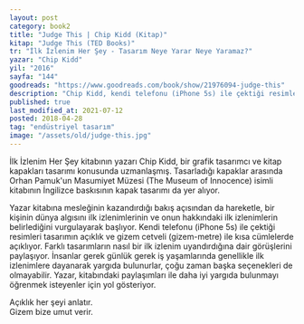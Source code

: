 ```yaml
---
layout: post  
category: book2  
title: "Judge This | Chip Kidd (Kitap)"  
kitap: "Judge This (TED Books)"  
tr: "İlk İzlenim Her Şey - Tasarım Neye Yarar Neye Yaramaz?"  
yazar: "Chip Kidd"  
yil: "2016"  
sayfa: "144"  
goodreads: "https://www.goodreads.com/book/show/21976094-judge-this"
description: "Chip Kidd, kendi telefonu (iPhone 5s) ile çektiği resimleri tasarımın açıklık ve gizem cetveli (gizem-metre) üzerinde kısa cümlelerde açıklıyor."
published: true
last_modified_at: 2021-07-12
posted: 2018-04-28
tag: "endüstriyel tasarım"
image: "/assets/old/judge-this.jpg"
---
```


İlk İzlenim Her Şey kitabının yazarı Chip Kidd, bir grafik tasarımcı ve kitap kapakları tasarımı konusunda uzmanlaşmış. Tasarladığı kapaklar arasında Orhan Pamuk'un Masumiyet Müzesi (The Museum of Innocence) isimli kitabının İngilizce baskısının kapak tasarımı da yer alıyor.  
  
Yazar kitabına mesleğinin kazandırdığı bakış açısından da hareketle, bir kişinin dünya algısını ilk izlenimlerinin ve onun hakkındaki ilk izlenimlerin belirlediğini vurgulayarak başlıyor. Kendi telefonu (iPhone 5s) ile çektiği resimleri tasarımın açıklık ve gizem cetveli (gizem-metre) ile kısa cümlelerde açıklıyor. Farklı tasarımların nasıl bir ilk izlenim uyandırdığına dair görüşlerini paylaşıyor. İnsanlar gerek günlük gerek iş yaşamlarında genellikle ilk izlenimlere dayanarak yargıda bulunurlar, çoğu zaman başka seçenekleri de olmayabilir. Yazar, kitabındaki paylaşımları ile daha iyi yargıda bulunmayı öğrenmek isteyenler için yol gösteriyor.  
  
Açıklık her şeyi anlatır.  
Gizem bize umut verir.  
  

